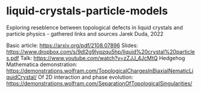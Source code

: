 # liquid-crystals-particle-models
Exploring reseblence between topological defects in liquid crystals and particle physics - gathered links and sources
Jarek Duda, 2022

Basic article: https://arxiv.org/pdf/2108.07896
Slides: https://www.dropbox.com/s/9dl2g9lypzqu5hp/liquid%20crystal%20particles.pdf
Talk: https://www.youtube.com/watch?v=zZJJ_4JcMtQ
Hedgehog Mathematica demonstration: https://demonstrations.wolfram.com/TopologicalChargesInBiaxialNematicLiquidCrystal/
Of 2D interaction and phase evolution: https://demonstrations.wolfram.com/SeparationOfTopologicalSingularities/
